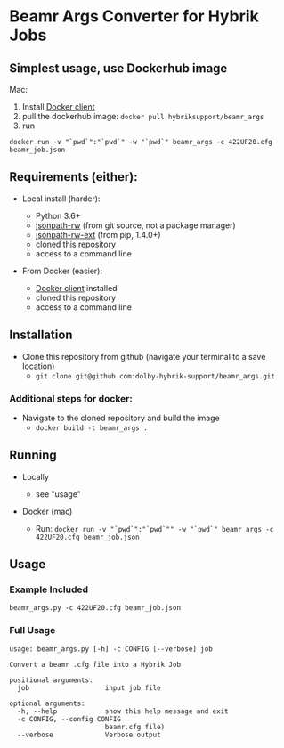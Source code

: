 # Beamr Args Converter for Hybrik Jobs

## Simplest usage, use Dockerhub image
Mac:
1) Install [Docker client](https://www.docker.com/products/docker-desktop)
2) pull the dockerhub image: `docker pull hybriksupport/beamr_args`
3) run
  ```
  docker run -v "`pwd`":"`pwd`" -w "`pwd`" beamr_args -c 422UF20.cfg beamr_job.json
  ```



## Requirements (either):
* Local install (harder):
  * Python 3.6+
  * [jsonpath-rw](https://github.com/kennknowles/python-jsonpath-rw) (from git source, not a package manager)
  * [jsonpath-rw-ext](https://pypi.org/project/jsonpath-rw-ext/) (from pip, 1.4.0+)
  * cloned this repository
  * access to a command line

* From Docker (easier):
  * [Docker client](https://www.docker.com/products/docker-desktop) installed
  * cloned this repository
  * access to a command line

## Installation
* Clone this repository from github (navigate your terminal to a save location)
  * `git clone git@github.com:dolby-hybrik-support/beamr_args.git`

### Additional steps for docker:
* Navigate to the cloned repository and build the image
  * `docker build -t beamr_args .`

## Running
* Locally
  * see "usage"

* Docker (mac)
  * Run: ```docker run -v "`pwd`":"`pwd`"" -w "`pwd`" beamr_args -c 422UF20.cfg beamr_job.json```

## Usage
### Example Included
```
beamr_args.py -c 422UF20.cfg beamr_job.json
```


### Full Usage
```
usage: beamr_args.py [-h] -c CONFIG [--verbose] job

Convert a beamr .cfg file into a Hybrik Job

positional arguments:
  job                   input job file

optional arguments:
  -h, --help            show this help message and exit
  -c CONFIG, --config CONFIG
                        beamr.cfg file)
  --verbose             Verbose output
```
